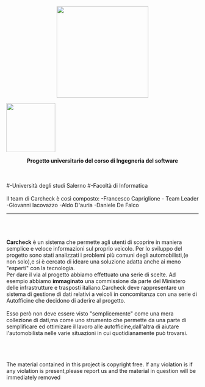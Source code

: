 <p align = "center">
  
  <img src="https://github.com/kekkox/Carcheck/blob/master/Work%20product/Resource/img/Logo.png" data-canonical     src="https://github.com/kekkox/Carcheck/blob/master/Work%20product/Resource/img/Logo.png" width="240" height="240" />
 
</p>

 <img src="https://github.com/kekkox/Carcheck/blob/master/Work%20product/Resource/img/logoUnisa.png" data-canonical src="https://github.com/kekkox/Carcheck/blob/master/Work%20product/Resource/img/logoUnisa.png" width="128" height="128" />

<p align = "center"><b>Progetto universitario del corso di Ingegneria del software</b></p>
<br>
<br>
#-Università degli studi Salerno
#-Facoltà di Informatica
<br>
<br>
Il team di Carcheck è così composto:
  -Francesco Capriglione - Team Leader
  -Giovanni Iacovazzo 
  -Aldo D'auria
  -Daniele De Falco
<hr>
<br><br><br>
<b>Carcheck</b> è un sistema che permette agli utenti di scoprire in maniera semplice e veloce informazioni sul proprio veicolo.
Per lo sviluppo del progetto sono stati analizzati i problemi più comuni degli automobilisti,(e non solo),e si è cercato di ideare una soluzione adatta anche ai meno "esperti" con la tecnologia.
<br>
Per dare il via al progetto abbiamo effettuato una serie di scelte. Ad esempio abbiamo <b>immaginato</b> una commissione da parte del Ministero delle infrastrutture e trasposti italiano.Carcheck deve rappresentare un sistema di gestione di dati relativi a veicoli in concomitanza con una serie di Autofficine che decidono di aderire al progetto.
<br>
<br>
Esso però non deve essere visto "semplicemente" come una mera collezione di dati,ma come uno strumento che permette da una parte di semplificare ed ottimizare il lavoro alle autofficine,dall'altra di aiutare l'automobilista nelle varie situazioni in cui quotidianamente può trovarsi.


<br><br><br>
The material contained in this project is copyright free.
If any violation is if any violation is present,please report us and the
material in question will be immediately removed
